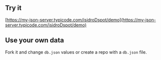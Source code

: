## Try it

[https://my-json-server.typicode.com/isidroDspot/demo](https://my-json-server.typicode.com/isidroDspot/demo)

## Use your own data

Fork it and change `db.json` values or create a repo with a `db.json` file.
